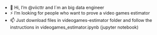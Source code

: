 - 👋 Hi, I’m @viicttr and I´m an big data engineer 
- ⚡ I’m looking for people who want to prove a video games estimator 
- 📫 Just download files in videogames-estimator folder and follow the instructions in videogames_estimator.ipynb (jupyter notebook) 

<!---
viicttr/viicttr is a ✨ special ✨ repository because its `README.md` (this file) appears on your GitHub profile.
You can click the Preview link to take a look at your changes.
--->
